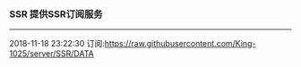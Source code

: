 ### SSR 提供SSR订阅服务
---
2018-11-18 23:22:30 订阅:https://raw.githubusercontent.com/King-1025/server/SSR/DATA
